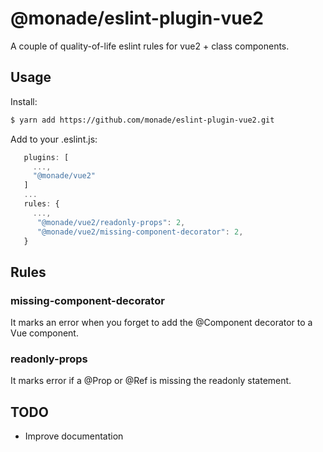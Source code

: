 # @monade/eslint-plugin-vue2
A couple of quality-of-life eslint rules for vue2 + class components.

## Usage

Install:
```bash
$ yarn add https://github.com/monade/eslint-plugin-vue2.git
```

Add to your .eslint.js:

```javascript
   plugins: [
     ...,
     "@monade/vue2"
   ]
   ...
   rules: {
     ...,
      "@monade/vue2/readonly-props": 2,
      "@monade/vue2/missing-component-decorator": 2,
   }

```

## Rules

### missing-component-decorator
It marks an error when you forget to add the @Component decorator to a Vue component.



### readonly-props
It marks error if a @Prop or @Ref is missing the readonly statement.


## TODO
* Improve documentation
